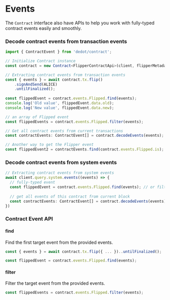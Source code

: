 # Events

The `Contract` interface also have APIs to help you work with fully-typed contract events easily and smoothly.

### Decode contract events from transaction events

```typescript
import { ContractEvent } from 'dedot/contract';

// Initialize Contract instance
const contract = new Contract<FlipperContractApi>(client, flipperMetadata, contractAddress, { defaultCaller: ALICE });

// Extracting contract events from transaction events
const { events } = await contract.tx.flip()
    .signAndSend(ALICE)
    .untilFinalized();
  
const flippedEvent = contract.events.Flipped.find(events);
console.log('Old value', flippedEvent.data.old);
console.log('New value', flippedEvent.data.new);

// an array of Flipped event
const flippedEvents = contract.events.Flipped.filter(events);

// Get all contract events from current transactions
const contractEvents: ContractEvent[] = contract.decodeEvents(events);

// Another way to get the Flipper event
const flippedEvent2 = contractEvents.find(contract.events.Flipped.is);
```

### Decode contract events from system events

```typescript
// Extracting contract events from system events
await client.query.system.events((events) => {
  // fully-typed event
  const flippedEvent = contract.events.Flipped.find(events); // or filter, is
  
  // get all events of this contract from current block
  const contractEvents: ContractEvent[] = contract.decodeEvents(events);
})
```

### Contract Event API

#### find

Find the first target event from the provided events.

```typescript
const { events } = await contract.tx.flip({ ... })..untilFinalized();

const flippedEvent = contract.events.Flipped.find(events);
```

#### filter

Filter the target event from the provided events.

```typescript
const flippedEvents = contract.events.Flipped.filter(events);
```

